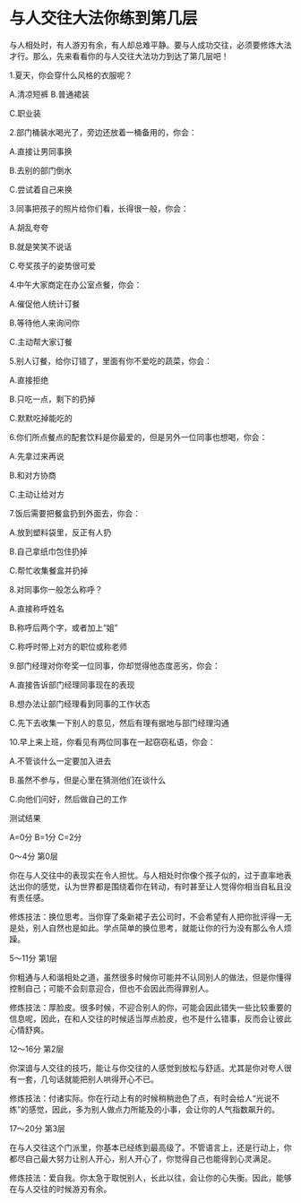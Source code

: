 # 与人交往大法你练到第几层

与人相处时，有人游刃有余，有人却总难平静。要与人成功交往，必须要修炼大法才行。那么，先来看看你的与人交往大法功力到达了第几层吧！ 

1.夏天，你会穿什么风格的衣服呢？ 

A.清凉短裤 B.普通裙装 

C.职业装 

2.部门桶装水喝光了，旁边还放着一桶备用的，你会： 

A.直接让男同事换 

B.去别的部门倒水 

C.尝试着自己来换 

3.同事把孩子的照片给你们看，长得很一般，你会： 

A.胡乱夸夸 

B.就是笑笑不说话 

C.夸奖孩子的姿势很可爱 

4.中午大家商定在办公室点餐，你会： 

A.催促他人统计订餐 

B.等待他人来询问你 

C.主动帮大家订餐 

5.别人订餐，给你订错了，里面有你不爱吃的蔬菜，你会： 

A.直接拒绝 

B.只吃一点，剩下的扔掉 

C.默默吃掉能吃的 

6.你们所点餐点的配套饮料是你最爱的，但是另外一位同事也想喝，你会： 

A.先拿过来再说 

B.和对方协商 

C.主动让给对方 

7.饭后需要把餐盒扔到外面去，你会： 

A.放到塑料袋里，反正有人扔 

B.自己拿纸巾包住扔掉 

C.帮忙收集餐盒并扔掉 

8.对同事你一般怎么称呼？ 

A.直接称呼姓名 

B.称呼后两个字，或者加上“姐” 

C.称呼时带上对方的职位或称老师 

9.部门经理对你夸奖一位同事，你却觉得他态度恶劣，你会： 

A.直接告诉部门经理同事现在的表现 

B.想办法让部门经理看到同事的工作状态 

C.先下去收集一下别人的意见，然后有理有据地与部门经理沟通 

10.早上来上班，你看见有两位同事在一起窃窃私语，你会： 

A.不管谈什么一定要加入进去 

B.虽然不参与，但是心里在猜测他们在谈什么 

C.向他们问好，然后做自己的工作 

测试结果 

A=0分 B=1分 C=2分 

0～4分 第0层 

你在与人交往中的表现实在令人担忧。与人相处时你像个孩子似的，过于直率地表达出你的感觉，认为世界都是围绕着你在转动，有时甚至让人觉得你相当自私且没有责任感。 

修炼技法：换位思考。当你穿了条新裙子去公司时，不会希望有人把你批评得一无是处，别人自然也是如此。学点简单的换位思考，就能让你的行为没有那么令人烦躁。 

5～11分 第1层 

你粗通与人和谐相处之道，虽然很多时候你可能并不认同别人的做法，但是你懂得控制自己；可能不会刻意迎合，但也不会因此而得罪别人。 

修炼技法：厚脸皮。很多时候，不迎合别人的你，可能会因此错失一些比较重要的信息呢，因此，在和人交往的时候适当厚点脸皮，也不是什么错事，反而会让彼此心情舒爽。 

12～16分 第2层 

你深谙与人交往的技巧，能让与你交往的人感觉到放松与舒适。尤其是你对夸人很有一套，几句话就能把别人哄得开心不已。 

修炼技法：付诸实际。你在行动上有的时候稍稍逊色了点，有时会给人“光说不练”的感觉，因此，多为别人做点力所能及的小事，会让你的人气指数飙升的。 

17～20分 第3层 

在与人交往这个门派里，你基本已经练到最高级了。不管语言上，还是行动上，你都尽自己最大努力让别人开心，别人开心了，你觉得自己也能得到心灵满足。 

修炼技法：爱自我。你太急于取悦别人，长此以往，会让你的心失衡。因此，能够在与人交往的时候游刃有余。
